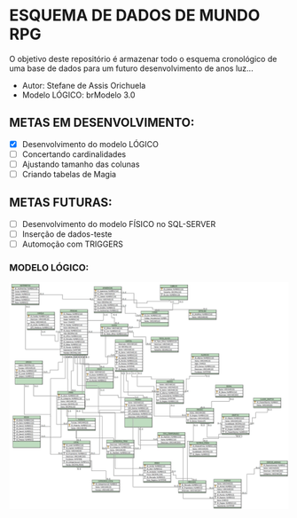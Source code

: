# ESQUEMA DE DADOS DE MUNDO RPG

O objetivo deste repositório é armazenar todo o esquema cronológico de uma base de dados para um futuro desenvolvimento de anos luz...

- Autor: Stefane de Assis Orichuela
- Modelo LÓGICO: brModelo 3.0 

## METAS EM DESENVOLVIMENTO: 
- [x] Desenvolvimento do modelo LÓGICO
- [ ] Concertando cardinalidades
- [ ] Ajustando tamanho das colunas
- [ ] Criando tabelas de Magia 

## METAS FUTURAS:
- [ ] Desenvolvimento do modelo FÍSICO no SQL-SERVER
- [ ] Inserção de dados-teste
- [ ] Automoção com TRIGGERS

### MODELO LÓGICO:

![Modelo lógico em andamento](LOGICORPG.jpg)


